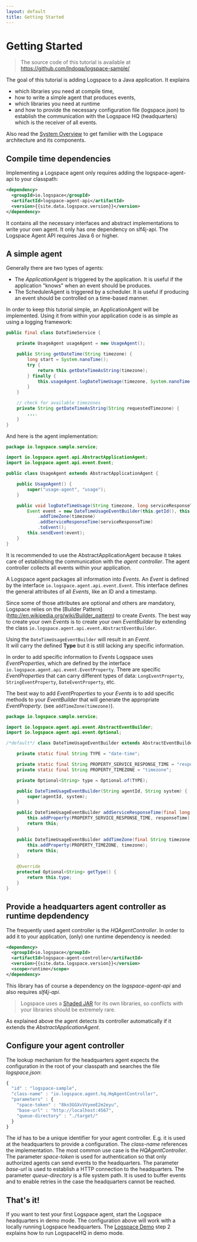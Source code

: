 ```yaml
---
layout: default
title: Getting Started
---
```


# Getting Started
>The source code of this tutorial is available at https://github.com/Indoqa/logspace-sample/

The goal of this tutorial is adding Logspace to a Java application. It explains

- which libraries you need at compile time,
- how to write a simple agent that produces events,
- which libraries you need at runtime
- and how to provide the necessary configuration file (logspace.json) to establish the communication with the Logspace HQ (headquarters) which is the receiver of all events.

Also read the [System Overview](/system-overview) to get familier with the Logspace architecture and its components.

## Compile time dependencies
Implementing a Logspace agent only requires adding the logspace-agent-api to your classpath:

````xml
<dependency>
  <groupId>io.logspace</groupId>
  <artifactId>logspace-agent-api</artifactId>
  <version>{{site.data.logspace.version}}</version>
</dependency>
````

It contains all the necessary interfaces and abstract implementations to write your own agent. It only has one dependency on slf4j-api. The Logspace Agent API requires Java 6 or higher.

## A simple agent
Generally there are two types of agents:

- The *ApplicationAgent* is triggered by the application. It is useful if the application "knows" when an event should be produces.
- The SchedulerAgent is triggered by a scheduler. It is useful if producing an event should be controlled on a time-based manner.

In order to keep this tutorial simple, an ApplicationAgent will be implemented. Using it from within your application code is as simple as using a logging framework:

````java
public final class DateTimeService {

    private UsageAgent usageAgent = new UsageAgent();

    public String getDateTime(String timezone) {
        long start = System.nanoTime();
        try {
            return this.getDateTimeAsString(timezone);
        } finally {
            this.usageAgent.logDateTimeUsage(timezone, System.nanoTime() - start);
        }
    }

    // check for available timezones
    private String getDateTimeAsString(String requestedTimezone) {
        ....
    }
}
````

And here is the agent implementation:

````java
package io.logspace.sample.service;

import io.logspace.agent.api.AbstractApplicationAgent;
import io.logspace.agent.api.event.Event;

public class UsageAgent extends AbstractApplicationAgent {

    public UsageAgent() {
        super("usage-agent", "usage");
    }

    public void logDateTimeUsage(String timezone, long serviceResponseTime) {
        Event event = new DateTimeUsageEventBuilder(this.getId(), this.getSystem())
            .addTimeZone(timezone)
            .addServiceResponseTime(serviceResponseTime)
            .toEvent();
        this.sendEvent(event);
    }
}
````

It is recommended to use the AbstractApplicationAgent because it takes care of establishing the communication with the *agent controller*. The agent controller collects all events within your application.

A Logspace agent packages all information into *Events*. An *Event* is defined by the interface ```io.logspace.agent.api.event.Event```. This interface defines the general attributes of all *Events*, like an ID and a timestamp.

Since some of those attributes are optional and others are mandatory, Logspace relies on the [Builder Pattern] (http://en.wikipedia.org/wiki/Builder_pattern) to create *Events*. The best way to create your own *Events* is to create your own *EventBuilder* by extending the class ```io.logspace.agent.api.event.AbstractEventBuilder```.

Using the ```DateTimeUsageEventBuilder``` will result in an *Event*.<br/>
It will carry the defined **Type** but it is still lacking any specific information.

In order to add specific information to *Events* Logspace uses *EventProperties*, which are defined by the interface ```io.logspace.agent.api.event.EventProperty```.
There are specific *EventProperties* that can carry different types of data: ```LongEventProperty```, ```StringEventProperty```, ```DateEventProperty```, etc.

The best way to add *EventProperties* to your *Events* is to add specific methods to your *EventBuilder* that will generate the appropriate *EventProperty*. (see ```addTimeZone(timezone)```).

````java
package io.logspace.sample.service;

import io.logspace.agent.api.event.AbstractEventBuilder;
import io.logspace.agent.api.event.Optional;

/*default*/ class DateTimeUsageEventBuilder extends AbstractEventBuilder {

    private static final String TYPE = "date-time";

    private static final String PROPERTY_SERVICE_RESPONSE_TIME = "response_time";
    private static final String PROPERTY_TIMEZONE = "timezone";

    private Optional<String> type = Optional.of(TYPE);

    public DateTimeUsageEventBuilder(String agentId, String system) {
        super(agentId, system);
    }

    public DateTimeUsageEventBuilder addServiceResponseTime(final long responseTime) {
        this.addProperty(PROPERTY_SERVICE_RESPONSE_TIME, responseTime);
        return this;
    }

    public DateTimeUsageEventBuilder addTimeZone(final String timezone) {
        this.addProperty(PROPERTY_TIMEZONE, timezone);
        return this;
    }

    @Override
    protected Optional<String> getType() {
        return this.type;
    }
}
````

## Provide a headquarters agent controller as runtime depdendency
The frequently used agent controller is the *HQAgentController*. In order to add it to your application, (only) one runtime dependency is needed:

````xml
<dependency>
  <groupId>io.logspace</groupId>
  <artifactId>logspace-agent-controller</artifactId>
  <version>{{site.data.logspace.version}}</version>
  <scope>runtime</scope>
</dependency>
````

This library has of course a dependency on the *logspace-agent-api* and also requires *slf4j-api*.

> Logspace uses a [Shaded JAR](https://maven.apache.org/plugins/maven-shade-plugin/) for its own libraries, so conflicts with your libraries should be extremely rare.

As explained above the agent detects its controller automatically if it extends the *AbstractApplicationAgent*.

## Configure your agent controller
The lookup mechanism for the headquarters agent expects the configuration in the root of your classpath and searches the file *logspace.json*:

````javascript
{
  "id" : "logspace-sample",
  "class-name" : "io.logspace.agent.hq.HqAgentController",
  "parameters" : {
    "space-token" : "8kn3GGXvVVyeeE2m2eyu",
    "base-url" : "http://localhost:4567",
    "queue-directory" : "./target/"
  }
}
````

The *id* has to be a unique identifier for your agent controller. E.g. it is used at the headquarters to provide a configuration.
The *class-name* references the implementation. The most common use case is the *HQAgentController*.
The parameter *space-token* is used for authentication so that only authorized agents can send events to the headquarters.
The parameter *base-url* is used to establish a HTTP connection to the headquarters.
The parameter *queue-directory* is a file system path. It is used to buffer events and to enable retries in the case the headquarters cannot be reached.

## That's it!
If you want to test your first Logspace agent, start the Logspace headquarters in demo mode. The configuration above will work with a locally running Logspace headquarters. The [Logspace Demo](/demo) step 2 explains how to run LogspaceHQ in demo mode.
